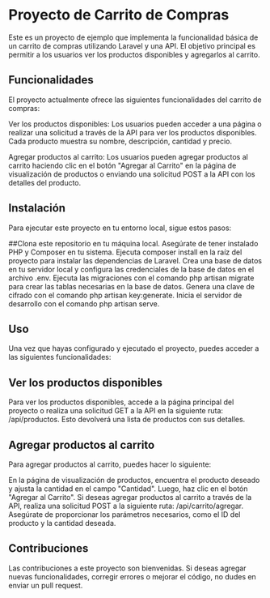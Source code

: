 # Proyecto de Carrito de Compras
Este es un proyecto de ejemplo que implementa la funcionalidad básica de un carrito de compras utilizando Laravel y una API. El objetivo principal es permitir a los usuarios ver los productos disponibles y agregarlos al carrito.

## Funcionalidades
El proyecto actualmente ofrece las siguientes funcionalidades del carrito de compras:

Ver los productos disponibles: Los usuarios pueden acceder a una página o realizar una solicitud a través de la API para ver los productos disponibles. Cada producto muestra su nombre, descripción, cantidad y precio.

Agregar productos al carrito: Los usuarios pueden agregar productos al carrito haciendo clic en el botón "Agregar al Carrito" en la página de visualización de productos o enviando una solicitud POST a la API con los detalles del producto.

## Instalación
Para ejecutar este proyecto en tu entorno local, sigue estos pasos:

##Clona este repositorio en tu máquina local.
Asegúrate de tener instalado PHP y Composer en tu sistema.
Ejecuta composer install en la raíz del proyecto para instalar las dependencias de Laravel.
Crea una base de datos en tu servidor local y configura las credenciales de la base de datos en el archivo .env.
Ejecuta las migraciones con el comando php artisan migrate para crear las tablas necesarias en la base de datos.
Genera una clave de cifrado con el comando php artisan key:generate.
Inicia el servidor de desarrollo con el comando php artisan serve.

## Uso
Una vez que hayas configurado y ejecutado el proyecto, puedes acceder a las siguientes funcionalidades:

## Ver los productos disponibles
Para ver los productos disponibles, accede a la página principal del proyecto o realiza una solicitud GET a la API en la siguiente ruta: /api/productos. Esto devolverá una lista de productos con sus detalles.

## Agregar productos al carrito
Para agregar productos al carrito, puedes hacer lo siguiente:

En la página de visualización de productos, encuentra el producto deseado y ajusta la cantidad en el campo "Cantidad". Luego, haz clic en el botón "Agregar al Carrito".
Si deseas agregar productos al carrito a través de la API, realiza una solicitud POST a la siguiente ruta: /api/carrito/agregar. Asegúrate de proporcionar los parámetros necesarios, como el ID del producto y la cantidad deseada.

## Contribuciones
Las contribuciones a este proyecto son bienvenidas. Si deseas agregar nuevas funcionalidades, corregir errores o mejorar el código, no dudes en enviar un pull request.
